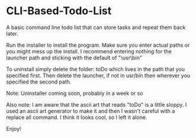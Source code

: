 # CLI-Based-Todo-List
A basic command line todo list that can store tasks and repeat them back later.


Run the installer to install the program. Make sure you enter actual paths or you might mess up the install. I recommend entering nothing for the launcher path and sticking with the default of "\usr\bin"

To uninstall simply delete the folder: toDo which lives in the path that you specified first. Then delete the launcher, if not in usr/bin then wherever you specified the second path.

Note: Uninstaller coming soon, probably in a week or so

Also note: I am aware that the ascii art that reads "toDo" is a little sloppy. I used an ascii art generator to make it and then I wasn't careful with a replace all command. I think it looks cool, so I left it alone.

Enjoy!
